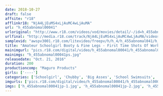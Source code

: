 ```yaml
---
date: 2018-10-27
draft: false
affsite: "r18"
afflinkr18: "NjA4LjEuMS4xLjAuMC4wLjAuMA"
url: "h_455abnomal00041"
urloriginal: "http://www.r18.com/videos/vod/movies/detail/-/id=h_455abnomal00041"
urlfinal: "http://media.r18.com/track/NjA4LjEuMS4xLjAuMC4wLjAuMA/videos/vod/movies/detail/-/id=h_455abnomal00041"
samplevid: "awspv3001.r18.com/litevideo/freepv/h/h_4/h_455abnomal041/h_455abnomal041_dmb_w.mp4"
title: "Amateur Schoolgirl Booty & Fine Legs - First Time Shots Of Working Girls With Nice Asses!"
mainimgurl: "pics.r18.com/digital/video/h_455abnomal00041/h_455abnomal00041ps.jpg"
mainimgs: "h_455abnomal00041ps.jpg"
releasedate: "Oct. 21, 2016"
duration: 200
productioncomp: "Maguro Products"
girls: ['----']
categories: ['Schoolgirl', 'Chubby', 'Big Asses', 'School Swimsuits', 'School Uniform', 'Amateur', 'Lotion', 'Gonzo', 'Hi-Def']
imgurls: ['pics.r18.com/digital/video/h_455abnomal00041/h_455abnomal00041jp-1.jpg', 'pics.r18.com/digital/video/h_455abnomal00041/h_455abnomal00041jp-2.jpg', 'pics.r18.com/digital/video/h_455abnomal00041/h_455abnomal00041jp-3.jpg', 'pics.r18.com/digital/video/h_455abnomal00041/h_455abnomal00041jp-4.jpg', 'pics.r18.com/digital/video/h_455abnomal00041/h_455abnomal00041jp-5.jpg', 'pics.r18.com/digital/video/h_455abnomal00041/h_455abnomal00041jp-6.jpg', 'pics.r18.com/digital/video/h_455abnomal00041/h_455abnomal00041jp-7.jpg', 'pics.r18.com/digital/video/h_455abnomal00041/h_455abnomal00041jp-8.jpg', 'pics.r18.com/digital/video/h_455abnomal00041/h_455abnomal00041jp-9.jpg', 'pics.r18.com/digital/video/h_455abnomal00041/h_455abnomal00041jp-10.jpg', 'pics.r18.com/digital/video/h_455abnomal00041/h_455abnomal00041jp-11.jpg', 'pics.r18.com/digital/video/h_455abnomal00041/h_455abnomal00041jp-12.jpg', 'pics.r18.com/digital/video/h_455abnomal00041/h_455abnomal00041jp-13.jpg', 'pics.r18.com/digital/video/h_455abnomal00041/h_455abnomal00041jp-14.jpg', 'pics.r18.com/digital/video/h_455abnomal00041/h_455abnomal00041jp-15.jpg', 'pics.r18.com/digital/video/h_455abnomal00041/h_455abnomal00041jp-16.jpg', 'pics.r18.com/digital/video/h_455abnomal00041/h_455abnomal00041jp-17.jpg', 'pics.r18.com/digital/video/h_455abnomal00041/h_455abnomal00041jp-18.jpg', 'pics.r18.com/digital/video/h_455abnomal00041/h_455abnomal00041jp-19.jpg', 'pics.r18.com/digital/video/h_455abnomal00041/h_455abnomal00041jp-20.jpg']
imgs: ['h_455abnomal00041jp-1.jpg', 'h_455abnomal00041jp-2.jpg', 'h_455abnomal00041jp-3.jpg', 'h_455abnomal00041jp-4.jpg', 'h_455abnomal00041jp-5.jpg', 'h_455abnomal00041jp-6.jpg', 'h_455abnomal00041jp-7.jpg', 'h_455abnomal00041jp-8.jpg', 'h_455abnomal00041jp-9.jpg', 'h_455abnomal00041jp-10.jpg', 'h_455abnomal00041jp-11.jpg', 'h_455abnomal00041jp-12.jpg', 'h_455abnomal00041jp-13.jpg', 'h_455abnomal00041jp-14.jpg', 'h_455abnomal00041jp-15.jpg', 'h_455abnomal00041jp-16.jpg', 'h_455abnomal00041jp-17.jpg', 'h_455abnomal00041jp-18.jpg', 'h_455abnomal00041jp-19.jpg', 'h_455abnomal00041jp-20.jpg']
---
```

